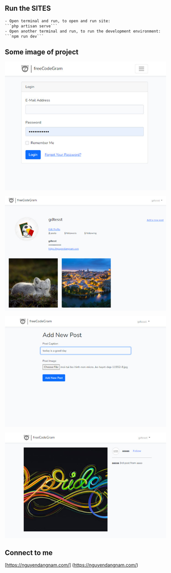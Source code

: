 ## Run the SITES

    - Open terminal and run, to open and run site:
    ```php artisan serve```
    - Open another terminal and run, to run the development environment:
    ```npm run dev```

## Some image of project

![login form](./login-image.jpg)

![user profile](./user-profile.jpg)

![new post form](./new-post.jpg)

![post details](./post-details.jpg)

## Connect to me

[https://nguyendangnam.com/] (https://nguyendangnam.com/)
